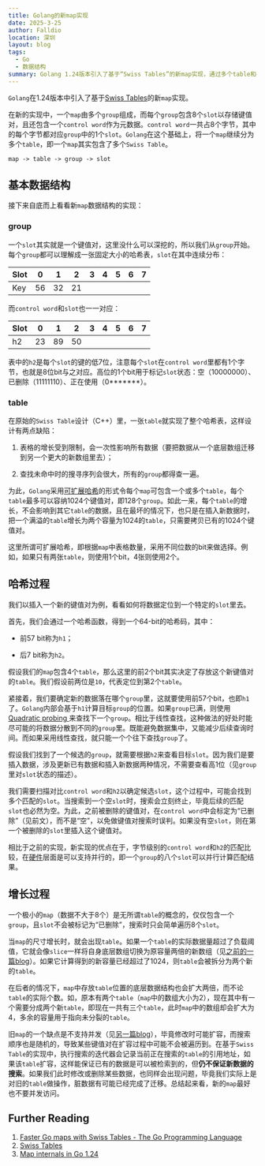 ```yaml
---
title: Golang的新map实现
date: 2025-3-25
author: Falldio
location: 深圳
layout: blog
tags:
  - Go
  - 数据结构
summary: Golang 1.24版本引入了基于“Swiss Tables”的新map实现，通过多个table和group结构提升性能。每个group包含8个slot，并通过control word管理状态，支持并行计算。新设计采用可扩展哈希，避免了一次性扩容影响所有数据，优化了插入和查找效率。但仍不建议并发访问，尤其在扩容时可能出现数据同步问题。
---
```



`Golang`在1.24版本中引入了基于[Swiss Tables](https://abseil.io/blog/20180927-swisstables)的新`map`实现。

在新的实现中，一个`map`由多个`group`组成，而每个`group`包含8个`slot`以存储键值对，且还包含一个`control word`作为元数据。`control word`一共占8个字节，其中的每个字节都对应`group`中的1个`slot`。`Golang`在这个基础上，将一个`map`继续分为多个`table`，即一个`map`其实包含了多个`Swiss Table`。

```
map -> table -> group -> slot
```

## 基本数据结构

接下来自底而上看看新`map`数据结构的实现：

### group

一个`slot`其实就是一个键值对，这里没什么可以深挖的，所以我们从`group`开始。每个`group`都可以理解成一张固定大小的哈希表，`slot`在其中连续分布：

| Slot | 0 | 1 | 2 | 3 | 4 | 5 | 6 | 7 |
|---|---|---|---|---|---|---|---|---|
| Key | 56 | 32 | 21 | | | | | |

而`control word`和`slot`也一一对应：

| Slot | 0 | 1 | 2 | 3 | 4 | 5 | 6 | 7 |
|---|---|---|---|---|---|---|---|---|
| h2 | 23 | 89 | 50 | | | | | |

表中的`h2`是每个`slot`的键的低7位，注意每个`slot`在`control word`里都有1个字节，也就是8位bit与之对应。高位的1个bit用于标记`slot`状态：空（10000000）、已删除（11111110）、正在使用（0*******）。

### table

在原始的`Swiss Table`设计（C++）里，一张`table`就实现了整个哈希表，这样设计有两点缺陷：

1. 表格的增长受到限制，会一次性影响所有数据（要把数据从一个底层数组迁移到另一个更大的新数组里去）；

2. 查找未命中时的搜寻序列会很大，所有的`group`都得查一遍。

为此，`Golang`采用[可扩展哈希](https://en.wikipedia.org/wiki/Extendible_hashing)的形式令每个`map`可包含一个或多个`table`，每个`table`最多可以容纳1024个键值对，即128个`group`。如此一来，每个`table`的增长，不会影响到其它`table`的数据，且在最坏的情况下，也只是在插入新数据时，把一个满溢的`table`增长为两个容量为1024的`table`，只需要拷贝已有的1024个键值对。

这里所谓可扩展哈希，即根据`map`中表格数量，采用不同位数的bit来做选择。例如，如果只有两张`table`，则使用1个bit，4张则使用2个。

## 哈希过程

我们以插入一个新的键值对为例，看看如何将数据定位到一个特定的`slot`里去。

首先，我们会通过一个哈希函数，得到一个64-bit的哈希码，其中：

+ 前57 bit称为`h1`；

+ 后7 bit称为`h2`。

假设我们的`map`包含4个`table`，那么这里的前2个bit其实决定了存放这个新键值对的`table`。我们假设前两位是`10`，代表定位到第2个`table`。

紧接着，我们要确定新的数据落在哪个`group`里，这就要使用前57个bit，也即`h1`了。`Golang`内部会基于`h1`计算目标`group`的位置。如果`group`已满，则使用[Quadratic probing ](https://en.wikipedia.org/wiki/Quadratic_probing)来查找下一个`group`。相比于线性查找，这种做法的好处时能尽可能的将数据分散到不同的`group`里。既能避免数据集中，又能减少后续查询时间。而如果采用线性查找，就只能一个个往下查找`group`了。

假设我们找到了一个候选的`group`，就需要根据`h2`来查看目标`slot`。因为我们是要插入数据，涉及更新已有数据和插入新数据两种情况，不需要查看高1位（见`group`里对`slot`状态的描述）。

我们需要扫描对比`control word`和`h2`以确定候选`slot`，这个过程中，可能会找到多个匹配的`slot`。当搜索到一个空`slot`时，搜索会立刻终止，毕竟后续的匹配`slot`也必然为空。为此，之前被删除的键值对，在`control word`中会标定为“已删除”（见前文），而不是“空”，以免做键值对搜索时误判。如果没有空`slot`，则在第一个被删除的`slot`里插入这个键值对。

相比于之前的实现，新实现的优点在于，字节级别的`control word`和`h2`的匹配比较，在[硬件](https://en.wikipedia.org/wiki/Single_instruction,_multiple_data)层面是可以支持并行的，即一个`group`的八个`slot`可以并行计算匹配结果。

## 增长过程

一个极小的`map`（数据不大于8个）是无所谓`table`的概念的，仅仅包含一个`group`，且`slot`不会被标记为“已删除”，搜索时只会简单遍历8个`slot`。

当`map`的尺寸增长时，就会出现`table`。如果一个`table`的实际数据量超过了负载阈值，它就会像`slice`一样将自身底层数组切换为原容量两倍的新数组（见[之前的一篇blog](https://falldio.github.io/blog/2023/2023-2-15-Golang%20slice%E5%92%8CCPP%20STL%20vector%E7%9A%84%E5%AE%9E%E7%8E%B0%E7%BB%86%E8%8A%82%E5%AF%B9%E6%AF%94.html)）。如果它计算得到的新容量已经超过了1024，则`table`会被拆分为两个新的`table`。

在后者的情况下，`map`中存放`table`位置的底层数据结构也会扩大两倍，而不论`table`的实际个数。如，原本有两个`table`（`map`中的数组大小为2），现在其中有一个需要分成两个新`table`，即现在一共有三个`table`，此时`map`中的数组却会扩大为4，多余的容量用于指向未分裂的`table`。

旧`map`的一个缺点是不支持并发（见[另一篇blog](https://falldio.github.io/blog/2023/2023-4-16-%E5%93%88%E5%B8%8C%E8%A1%A8%E5%8F%8AGolang%20map%E7%9A%84%E5%BA%95%E5%B1%82%E5%AE%9E%E7%8E%B0%E5%8E%9F%E7%90%86.html)），毕竟修改时可能扩容，而搜索顺序也是随机的，导致某些键值对在扩容过程中可能不会被遍历到。在基于`Swiss Table`的实现中，执行搜索的迭代器会记录当前正在搜索的`table`的引用地址，如果该`table`扩容，这样能保证已有的数据是可以被检索到的，但**仍不保证新数据的搜索**。如果我们此时修改或删除某些数据，也同样会出现问题，毕竟我们实际上是对旧的`table`做操作，脏数据有可能已经完成了迁移。总结起来看，新的`map`最好也不要并发访问。

## Further Reading

1. [Faster Go maps with Swiss Tables - The Go Programming Language](https://go.dev/blog/swisstable)
2. [Swiss Tables](https://abseil.io/blog/20180927-swisstables)
3. [Map internals in Go 1.24](https://themsaid.com/map-internals-go-1-24?__readwiseLocation=)
